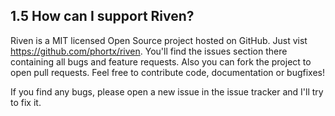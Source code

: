 ## 1.5 How can I support Riven?

Riven is a MIT licensed Open Source project hosted on GitHub. Just vist https://github.com/phortx/riven. You'll find
the issues section there containing all bugs and feature requests. Also you can fork the project to open pull requests.
Feel free to contribute code, documentation or bugfixes!

If you find any bugs, please open a new issue in the issue tracker and I'll try to fix it.
